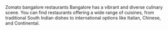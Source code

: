 Zomato bangalore restaurants 
Bangalore has a vibrant and diverse culinary scene. You can find restaurants offering a wide range of cuisines, from traditional South Indian dishes to international options like Italian, Chinese, and Continental.
